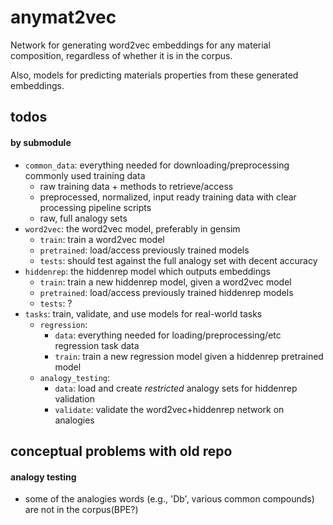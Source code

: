 # anymat2vec
Network for generating word2vec embeddings for any material composition, regardless of whether it is in the corpus. 

Also, models for predicting materials properties from these generated embeddings.





## todos

#### by submodule
 
- `common_data`: everything needed for downloading/preprocessing commonly used training data
    - raw training data + methods to retrieve/access
    - preprocessed, normalized, input ready training data with clear processing pipeline scripts
    - raw, full analogy sets
- `word2vec`: the word2vec model, preferably in gensim
    - `train`: train a word2vec model
    - `pretrained`: load/access previously trained models
    - `tests`: should test against the full analogy set with decent accuracy
- `hiddenrep`: the hiddenrep model which outputs embeddings
    - `train`: train a new hiddenrep model, given a word2vec model
    - `pretrained`: load/access previously trained hiddenrep models
    - `tests`: ?
- `tasks`: train, validate, and use models for real-world tasks
    - `regression`: 
        - `data`: everything needed for loading/preprocessing/etc regression task data
        - `train`: train a new regression model given a hiddenrep pretrained model
    - `analogy_testing`:
        - `data`: load and create _restricted_ analogy sets for hiddenrep validation
        - `validate`: validate the word2vec+hiddenrep network on analogies


## conceptual problems with old repo

#### analogy testing
- some of the analogies words (e.g., 'Db', various common compounds) are not in the corpus(BPE?)